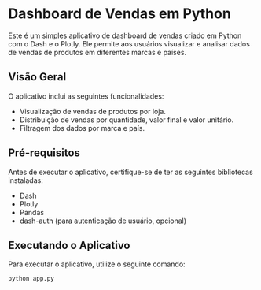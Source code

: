 # Dashboard de Vendas em Python

Este é um simples aplicativo de dashboard de vendas criado em Python com o Dash e o Plotly. Ele permite aos usuários visualizar e analisar dados de vendas de produtos em diferentes marcas e países.

## Visão Geral

O aplicativo inclui as seguintes funcionalidades:

- Visualização de vendas de produtos por loja.
- Distribuição de vendas por quantidade, valor final e valor unitário.
- Filtragem dos dados por marca e país.

## Pré-requisitos

Antes de executar o aplicativo, certifique-se de ter as seguintes bibliotecas instaladas:

- Dash
- Plotly
- Pandas
- dash-auth (para autenticação de usuário, opcional)

## Executando o Aplicativo

Para executar o aplicativo, utilize o seguinte comando:

```bash
python app.py
